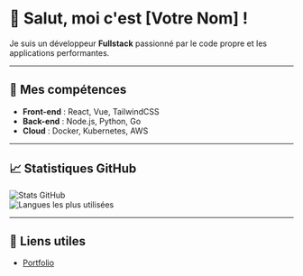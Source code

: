 # 👋 Salut, moi c'est [Votre Nom] !

Je suis un développeur **Fullstack** passionné par le code propre et les applications performantes.

---

## 🌟 Mes compétences  
- **Front-end** : React, Vue, TailwindCSS 
- **Back-end** : Node.js, Python, Go  
- **Cloud** : Docker, Kubernetes, AWS  

---

## 📈 Statistiques GitHub  
![Stats GitHub](https://github-readme-stats.vercel.app/api?username=mousstache&show_icons=true&theme=radical)  
![Langues les plus utilisées](https://github-readme-stats.vercel.app/api/top-langs/?username=mousstache&layout=compact&theme=radical)

---

## 🔗 Liens utiles  
- [Portfolio](https://mousstache.github.io)  